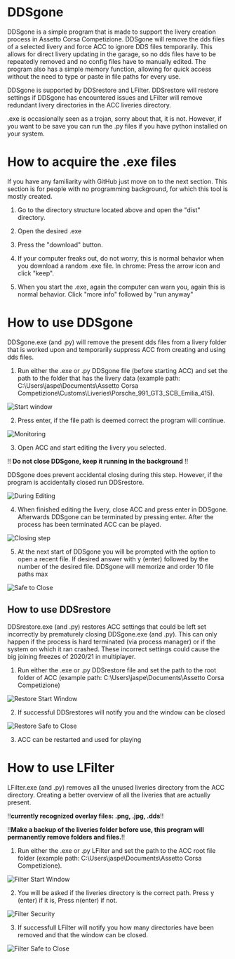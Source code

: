 # DDSgone

DDSgone is a simple program that is made to support the livery creation process in Assetto Corsa Competizione. DDSgone will remove the dds files of a selected livery and force ACC to ignore DDS files temporarily. This allows for direct livery updating in the garage, so no dds files have to be repeatedly removed and no config files have to manually edited. The program also has a simple memory function, allowing for quick access without the need to type or paste in file paths for every use. 

DDSgone is supported by DDSrestore and LFilter. DDSrestore will restore settings if DDSgone has encountered issues and LFilter will remove redundant livery directories in the ACC liveries directory.

.exe is occasionally seen as a trojan, sorry about that, it is not. However, if you want to be save you can run the .py files if you have python installed on your system.

# How to acquire the .exe files

If you have any familiarity with GitHub just move on to the next section. This section is for people with no programming background, for which this tool is mostly created.

1. Go to the directory structure located above and open the "dist" directory.

2. Open the desired .exe

3. Press the "download" button.

4. If your computer freaks out, do not worry, this is normal behavior when you download a random .exe file. In chrome: Press the arrow icon and click "keep".

5. When you start the .exe, again the computer can warn you, again this is normal behavior. Click "more info" followed by "run anyway" 
# How to use DDSgone

DDSgone.exe (and .py) will remove the present dds files from a livery folder that is worked upon and temporarily suppress ACC from creating and using dds files. 

1. Run either the .exe or .py DDSgone file (before starting ACC) and set the path to the folder that has the livery data (example path: C:\Users\jaspe\Documents\Assetto Corsa Competizione\Customs\Liveries\Porsche_991_GT3_SCB_Emilia_415). 

![Start window](./Images/1_startwindow.JPG?raw=true "Start Window")

2. Press enter, if the file path is deemed correct the program will continue.

![Monitoring](./Images/2_correctpath.JPG?raw=true "Monitoring")

3. Open ACC and start editing the livery you selected.

!! **Do not close DDSgone, keep it running in the background** !! 

DDSgone does prevent accidental closing during this step. However, if the program is accidentally closed run DDSrestore.

![During Editing](./Images/3_liveryediting.JPG?raw=true "During Editing")

4. When finished editing the livery, close ACC and press enter in DDSgone. Afterwards DDSgone can be terminated by pressing enter. After the process has been terminated ACC can be played.

![Closing step](./Images/4_succes.JPG?raw=true "Closing Step")

5. At the next start of DDSgone you will be prompted with the option to open a recent file. If desired answer with y (enter) followed by the number of the desired file. DDSgone will memorize and order 10 file paths max

![Safe to Close](./Images/5_memory.JPG?raw=true "Safe to Close")

## How to use DDSrestore

DDSrestore.exe (and .py) restores ACC settings that could be left set incorrectly by prematurely closing DDSgone.exe (and .py). This can only happen if the process is hard terminated (via process manager) or if the system on which it ran crashed. These incorrect settings could cause the big joining freezes of 2020/21 in multiplayer.

1. Run either the .exe or .py DDSrestore file and set the path to the root folder of ACC (example path: C:\Users\jaspe\Documents\Assetto Corsa Competizione)

![Restore Start Window](./Images/6_restorepath.JPG?raw=true "Restore Start Window")

2. If successful DDSrestores will notify you and the window can be closed

![Restore Safe to Close](./Images/7_restoresucces.JPG?raw=true "Restore Safe to Close")

3. ACC can be restarted and used for playing

# How to use LFilter

LFilter.exe (and .py) removes all the unused liveries directory from the ACC directory. Creating a better overview of all the liveries that are actually present. 

!!**currently recognized overlay files: .png, .jpg, .dds**!!

!!**Make a backup of the liveries folder before use, this program will permanently remove folders and files.**!!

1. Run either the .exe or .py LFilter and set the path to the ACC root file folder (example path: C:\Users\jaspe\Documents\Assetto Corsa Competizione).

![Filter Start Window](./Images/8_Lfilterpath.JPG?raw=true "Filter Start Window")

2. You will be asked if the liveries directory is the correct path. Press y (enter) if it is, Press n(enter) if not.

![Filter Security](./Images/9_Lfilterlocation.JPG?raw=true "Filter Security")

3. If successfull LFilter will notify you how many directories have been removed and that the window can be closed.

![Filter Safe to Close](./Images/10_Lfiltersuccess.JPG?raw=true "Filter Safe to Close")
